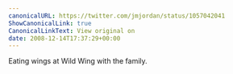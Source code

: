 ```yaml
---
canonicalURL: https://twitter.com/jmjordan/status/1057042041
ShowCanonicalLink: true
CanonicalLinkText: View original on
date: 2008-12-14T17:37:29+00:00
---
```

Eating wings at Wild Wing with the family.